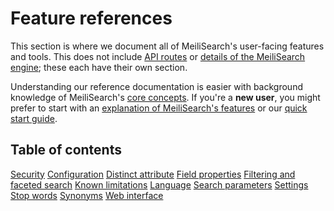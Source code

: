 # Feature references

This section is where we document all of MeiliSearch's user-facing features and tools. This does not include [API routes](/reference/api) or [details of the MeiliSearch engine](/learn/advanced); these each have their own section.

Understanding our reference documentation is easier with background knowledge of MeiliSearch's [core concepts](/learn/core_concepts). If you're a **new user**, you might prefer to start with an [explanation of MeiliSearch's features](/learn/what_is_meilisearch/features.md) or our [quick start guide](/learn/getting_started/quick_start.md).

## Table of contents

[Security](/reference/features/security.md)
[Configuration](/reference/features/configuration.md)
[Distinct attribute](/reference/features/distinct.md)
[Field properties](/reference/features/field_properties.md)
[Filtering and faceted search](/reference/features/filtering_and_faceted_search.md)
[Known limitations](/reference/features/known_limitations.md)
[Language](/reference/features/language.md)
[Search parameters](/reference/features/search_parameters.md)
[Settings](/reference/features/settings.md)
[Stop words](/reference/features/stop_words.md)
[Synonyms](/reference/features/synonyms.md)
[Web interface](/reference/features/web_interface.md)
